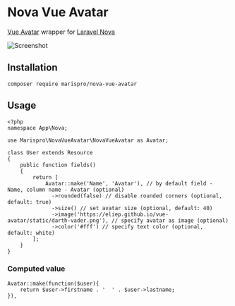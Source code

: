 # Nova Vue Avatar

[Vue Avatar](https://eliep.github.io/vue-avatar/) wrapper for [Laravel Nova](https://nova.laravel.com/)

![Screenshot](https://maris.pro/img/github/nova-vue-avatars.png "Preview")

## Installation

`composer require marispro/nova-vue-avatar`

## Usage

```
<?php
namespace App\Nova;

use Marispro\NovaVueAvatar\NovaVueAvatar as Avatar;

class User extends Resource
{
    public function fields()
    {
        return [
            Avatar::make('Name', 'Avatar'), // by default field - Name, column name - Avatar (optional)
              ->rounded(false) // disable rounded corners (optional, default: true)
              ->size() // set avatar size (optional, default: 40)
              ->image('https://eliep.github.io/vue-avatar/static/darth-vader.png'), // specify avatar as image (optional)
              ->color('#fff') // specify text color (optional, default: white)
        ];
    }
}
```

### Computed value

```
Avatar::make(function($user){
    return $user->firstname . '  ' . $user->lastname;
}),
```
